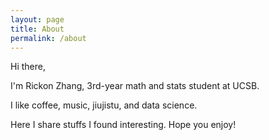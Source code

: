 ```yaml
---
layout: page
title: About
permalink: /about
---
```



Hi there,

I'm Rickon Zhang, 3rd-year math and stats student at UCSB.   


I like coffee, music, jiujistu, and data science.   
  

Here I share stuffs I found interesting. Hope you enjoy!





